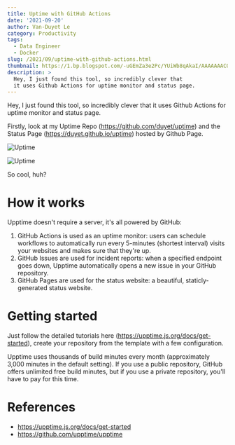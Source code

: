 ```yaml
---
title: Uptime with GitHub Actions
date: '2021-09-20'
author: Van-Duyet Le
category: Productivity
tags:
  - Data Engineer
  - Docker
slug: /2021/09/uptime-with-github-actions.html
thumbnail: https://1.bp.blogspot.com/-uGEmZa3e2Pc/YUiWb8qAkaI/AAAAAAACQig/bPXGd6Kl6EULxY61aolS0W6-PSldz5kOgCLcBGAsYHQ/s0/uptime-1.png
description: >
  Hey, I just found this tool, so incredibly clever that 
  it uses Github Actions for uptime monitor and status page.
---
```


Hey, I just found this tool, so incredibly clever that
it uses Github Actions for uptime monitor and status page.

Firstly, look at my Uptime Repo (https://github.com/duyet/uptime) and
the Status Page (https://duyet.github.io/uptime) hosted by Github Page.

![Uptime](/media/2021/09/uptime-1.png)

![Uptime](/media/2021/09/uptime-2.png)

So cool, huh?

# How it works

Upptime doesn't require a server, it's all powered by GitHub:

1. GitHub Actions is used as an uptime monitor: users can schedule workflows to automatically run every 5-minutes (shortest interval) visits your websites and makes sure that they're up.
2. GitHub Issues are used for incident reports: when a specified endpoint goes down, Upptime automatically opens a new issue in your GitHub repository.
3. GitHub Pages are used for the status website: a beautiful, staticly-generated status website.

# Getting started

Just follow the detailed tutorials here (https://upptime.js.org/docs/get-started),
create your repository from the template with a few configuration.

Upptime uses thousands of build minutes every month (approximately 3,000 minutes in the default setting).
If you use a public repository, GitHub offers unlimited free build minutes,
but if you use a private repository, you'll have to pay for this time.

# References

- https://upptime.js.org/docs/get-started
- https://github.com/upptime/upptime
